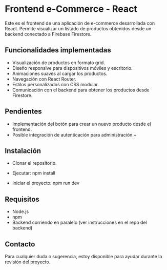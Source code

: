 # Frontend e-Commerce - React

Este es el frontend de una aplicación de e-commerce desarrollada con React. Permite visualizar un listado de productos obtenidos desde un backend conectado a Firebase Firestore.

## Funcionalidades implementadas

- Visualización de productos en formato grid.
- Diseño responsive para dispositivos móviles y escritorio.
- Animaciones suaves al cargar los productos.
- Navegación con React Router.
- Estilos personalizados con CSS modular.
- Comunicación con el backend para obtener los productos desde Firestore.

## Pendientes

- Implementación del botón para crear un nuevo producto desde el frontend.
- Posible integración de autenticación para administración.+
  
## Instalación

- Clonar el repositorio.
- Ejecutar:
npm install

- Iniciar el proyecto:
npm run dev

## Requisitos

- Node.js
- npm
- Backend corriendo en paralelo (ver instrucciones en el repo del backend)

## Contacto

Para cualquier duda o sugerencia, estoy disponible para ayudar durante la revisión del proyecto.
